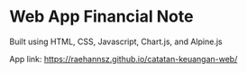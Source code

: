 # Web App Financial Note

Built using HTML, CSS, Javascript, Chart.js, and Alpine.js

App link:
https://raehannsz.github.io/catatan-keuangan-web/
